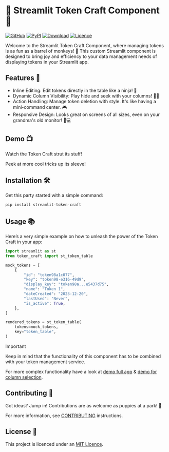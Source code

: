# 🌟 Streamlit Token Craft Component 🚀

[![GitHub][github_badge]][github_link] [![PyPI][pypi_badge]][pypi_link] [![Download][download_badge]][download_link] [![Licence][licence_badge]][licence_link]

Welcome to the Streamlit Token Craft Component, where managing tokens is as fun as a barrel of monkeys! 🐒 This custom Streamlit component is designed to bring joy and efficiency to your data management needs of displaying tokens in your Streamlit app.

## Features 🎉
* Inline Editing: Edit tokens directly in the table like a ninja! 🥷
* Dynamic Column Visibility: Play hide and seek with your columns! 🙈🙉
* Action Handling: Manage token deletion with style. It's like having a mini-command center. 🎮
* Responsive Design: Looks great on screens of all sizes, even on your grandma's old monitor! 👵💻

## Demo 📺

Watch the Token Craft strut its stuff!


Peek at more cool tricks up its sleeve!


## Installation 🛠️
Get this party started with a simple command:
```python
pip install streamlit-token-craft
```

## Usage 📚
Here’s a very simple example on how to unleash the power of the Token Craft in your app:

```python
import streamlit as st
from token_craft import st_token_table

mock_tokens = [
    {
        "id": "token98a1c077",
        "key": "token98-e316-49d9",
        "display_key": "token98a...e5437d75",
        "name": "Token 1",
        "dateCreated": "2023-12-20",
        "lastUsed": "Never",
        "is_active": True,
    },
]

rendered_tokens = st_token_table(
    tokens=mock_tokens,
    key="token_table",
)
```
> [!IMPORTANT]
> Keep in mind that the functionality of this component has to be combined with your token management service.
>
>For more complex functionality have a look at [demo full app](demo_full_app.py) & [demo for column selection](demo_col_selection_app.py).

## Contributing 🤝
Got ideas? Jump in! Contributions are as welcome as puppies at a park! 🐶

For more information, see [CONTRIBUTING](CONTRIBUTING.md) instructions.

## License 📜
This project is licenced under an [MIT Licence](LICENSE).




[github_badge]: https://badgen.net/badge/icon/GitHub?icon=github&color=black&label

[github_link]: https://github.com/stavrostheocharis/streamlit-token-craft

[pypi_badge]: https://badge.fury.io/py/streamlit-token-craft.svg

[pypi_link]: https://pypi.org/project/streamlit-token-craft

[download_badge]: https://badgen.net/pypi/dm/streamlit-token-craft

[download_link]: https://pypi.org/project/streamlit-token-craft/0.1.1/#files

[licence_badge]: https://img.shields.io/github/license/stavrostheocharis/streamlit-token-craft

[licence_link]: LICENSE
